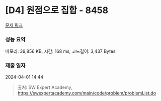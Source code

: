 # [D4] 원점으로 집합 - 8458 

[문제 링크](https://swexpertacademy.com/main/code/problem/problemDetail.do?contestProbId=AWzaq5KKk_ADFAVU) 

### 성능 요약

메모리: 39,856 KB, 시간: 168 ms, 코드길이: 3,437 Bytes

### 제출 일자

2024-04-01 14:44



> 출처: SW Expert Academy, https://swexpertacademy.com/main/code/problem/problemList.do